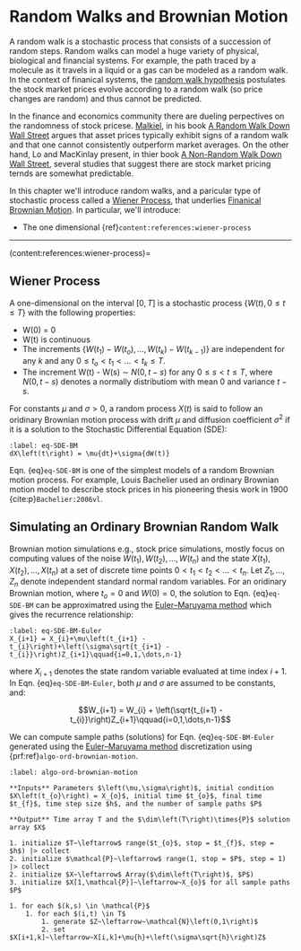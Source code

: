 # Random Walks and Brownian Motion
A random walk is a stochastic process that consists of a succession of random steps.
Random walks can model a huge variety of physical, biological and financial systems.
For example, the path traced by a molecule as it travels in a liquid or a gas can be modeled as a 
random walk. In the context of finanical systems, the [random walk hypothesis](https://en.wikipedia.org/wiki/Random_walk_hypothesis) postulates the stock market prices evolve according to a random walk (so price changes are random) and thus cannot be predicted. 

In the finance and economics community there are 
dueling perpectives on the randomness of stock pricese. 
[Malkiel](https://en.wikipedia.org/wiki/Burton_Malkiel), in his book [A Random Walk Down Wall Street](https://en.wikipedia.org/wiki/A_Random_Walk_Down_Wall_Street) argues that asset prices typically exhibit signs of a random walk and that one cannot consistently outperform market averages. On the other hand, Lo and MacKinlay present, in thier book [A Non-Random Walk Down Wall Street](https://www.jstor.org/stable/j.ctt7tccx), several
studies that suggest there are stock market pricing ternds are somewhat predictable. 

In this chapter we'll introduce random walks, and a paricular type of stochastic process called a
[Wiener Process](https://en.wikipedia.org/wiki/Wiener_process), that underlies [Finanical Brownian Motion](https://en.wikipedia.org/wiki/Brownian_model_of_financial_markets). In particular, we'll introduce:

* The one dimensional {ref}`content:references:wiener-process`

---

(content:references:wiener-process)=
## Wiener Process
A one-dimensional  on the interval $\left[0,T\right]$ is a stochastic process $\left\{W\left(t\right), 0\leq{t}\leq{T}\right\}$ with the following properties:
* W$\left(0\right)$ = $0$
* W(t) is continuous
* The increments $\left\{W(t_{1}) - W(t_{o}),\dots, W(t_{k}) - W(t_{k-1})\right\}$ are independent for any $k$ and any $0\leq{t_{o}}< t_{1} < \dots < t_{k} \leq{T}$.
* The increment W(t) - W(s) $\sim~N\left(0,t-s\right)$ for any $0\leq{s}< t \leq{T}$, where $N\left(0,t-s\right)$ denotes a normally distributiom with mean $0$ and variance $t - s$.

For constants $\mu$ and $\sigma>0$, a random process $X(t)$ is said to follow an oridinary Brownian motion process with drift $\mu$ and diffusion coefficient $\sigma^{2}$ if it is a solution to the Stochastic Differential Equation (SDE):

```{math}
:label: eq-SDE-BM
dX\left(t\right) = \mu{dt}+\sigma{dW(t)}
```

Eqn. {eq}`eq-SDE-BM` is one of the simplest models of a random Brownian motion process. For example, Louis Bachelier used an ordinary Brownian motion model to describe stock prices in his pioneering thesis work in 1900
{cite:p}`Bachelier:2006vl`. 

## Simulating an Ordinary Brownian Random Walk
Brownian motion simulations e.g., stock price simulations, mostly focus on computing values of the noise $W(t_{1}),W(t_{2}),\dots,W(t_{n})$ and
the state $X(t_{1}), X(t_{2}), \dots, X(t_{n})$ at a set of discrete time points $0 < t_{1} < t_{2} < \dots < 
t_{n}$. Let $Z_{1},\dots,Z_{n}$ denote independent standard normal random variables. For an oridinary Brownian motion, where $t_{o} = 0$ and $W(0) = 0$, the solution to Eqn. {eq}`eq-SDE-BM` can be approximatred using the 
[Euler–Maruyama method](https://en.wikipedia.org/wiki/Euler–Maruyama_method) which gives the recurrence relationship:


```{math}
:label: eq-SDE-BM-Euler
X_{i+1} = X_{i}+\mu\left(t_{i+1} - t_{i}\right)+\left(\sigma\sqrt{t_{i+1} - t_{i}}\right)Z_{i+1}\qquad{i=0,1,\dots,n-1}
```

where $X_{i+1}$ denotes the state random variable evaluated at time index $i+1$. In Eqn. {eq}`eq-SDE-BM-Euler`, both $\mu$ and $\sigma$ are assumed to be constants, and:

$$W_{i+1} = W_{i} + \left(\sqrt{t_{i+1} - t_{i}}\right)Z_{i+1}\qquad{i=0,1,\dots,n-1}$$

We can compute sample paths (solutions) for Eqn. {eq}`eq-SDE-BM-Euler` generated using the [Euler–Maruyama method](https://en.wikipedia.org/wiki/Euler–Maruyama_method) discretization using {prf:ref}`algo-ord-brownian-motion`.

```{prf:algorithm} Ordinary Brownian Motion
:label: algo-ord-brownian-motion

**Inputs** Parameters $\left(\mu,\sigma\right)$, initial condition $X\left(t_{o}\right) = X_{o}$, initial time $t_{o}$, final time $t_{f}$, time step size $h$, and the number of sample paths $P$ 

**Output** Time array T and the $\dim\left(T\right)\times{P}$ solution array $X$

1. initialize $T~\leftarrow$ range($t_{o}$, stop = $t_{f}$, step = $h$) |> collect
2. initialize $\mathcal{P}~\leftarrow$ range(1, stop = $P$, step = 1) |> collect
2. initialize $X~\leftarrow$ Array($\dim\left(T\right)$, $P$)
3. initialize $X[1,\mathcal{P}]~\leftarrow~X_{o}$ for all sample paths $P$

1. for each $(k,s) \in \mathcal{P}$
    1. for each $(i,t) \in T$
        1. generate $Z~\leftarrow~\mathcal{N}\left(0,1\right)$
        2. set $X[i+1,k]~\leftarrow~X[i,k]+\mu{h}+\left(\sigma\sqrt{h}\right)Z$
```


